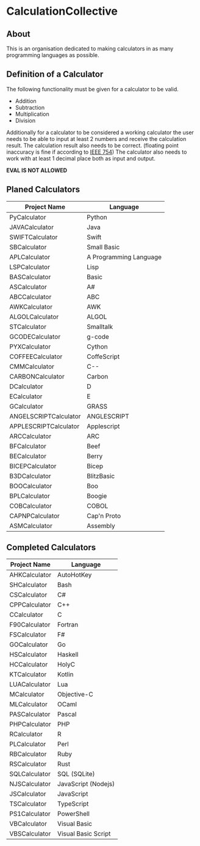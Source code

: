 # CalculationCollective

## About

This is an organisation dedicated to making calculators in as many programming languages as possible.

## Definition of a Calculator

The following functionality must be given for a calculator to be valid.

- Addition
- Subtraction
- Multiplication
- Division

Additionally for a calculator to be considered a working calculator the user needs to be able to input at least 2 numbers and receive the calculation result.
The calculation result also needs to be correct. (floating point inaccuracy is fine if according to [IEEE 754](https://en.wikipedia.org/wiki/IEEE_754)) The calculator also needs to work with at least 1 decimal place both as input and output.

**EVAL IS NOT ALLOWED**

## Planed Calculators

| Project Name     | Language                |
|------------------|-------------------------|
| PyCalculator     | Python                  |
| JAVACalculator   | Java                    |
| SWIFTCalculator  | Swift                   |
| SBCalculator     | Small Basic             |
| APLCalculator    | A Programming Language  | 
| LSPCalculator    | Lisp                    |
| BASCalculator    | Basic                   |
| ASCalculator     | A#                      |
| ABCCalculator    | ABC                     |
| AWKCalculator    | AWK                     |
| ALGOLCalculator  | ALGOL                   |
| STCalculator     | Smalltalk               |
| GCODECalculator  | g-code                  |
| PYXCalculator    | Cython                  |
| COFFEECalculator | CoffeScript             |
| CMMCalculator    | C--                     |
| CARBONCalculator | Carbon                  |
| DCalculator      | D                       |
| ECalculator      | E                       |
| GCalculator      | GRASS                   |
| ANGELSCRIPTCalculator | ANGLESCRIPT        |
| APPLESCRIPTCalculator | Applescript        |
| ARCCalculator    | ARC                     |
| BFCalculator     | Beef                    |
| BECalculator     | Berry                   |
| BICEPCalculator  | Bicep                   |
| B3DCalculator    | BlitzBasic              |
| BOOCalculator    | Boo                     |
| BPLCalculator    | Boogie                  |
| COBCalculator    | COBOL                   |
| CAPNPCalculator  | Cap'n Proto             |
| ASMCalculator    | Assembly                |

## Completed Calculators

| Project Name    | Language            |
|-----------------|---------------------|
| AHKCalculator   | AutoHotKey          |
| SHCalculator    | Bash                |
| CSCalculator    | C#                  |
| CPPCalculator   | C++                 |
| CCalculator     | C                   |
| F90Calculator   | Fortran             |
| FSCalculator    | F#                  |
| GOCalculator    | Go                  |
| HSCalculator    | Haskell             |
| HCCalculator    | HolyC               |
| KTCalculator    | Kotlin              |
| LUACalculator   | Lua                 |
| MCalculator     | Objective-C         |
| MLCalculator    | OCaml               |
| PASCalculator   | Pascal              |
| PHPCalculator   | PHP                 |
| RCalculator     | R                   |
| PLCalculator    | Perl                |
| RBCalculator    | Ruby                |
| RSCalculator    | Rust                |
| SQLCalculator   | SQL (SQLite)        |
| NJSCalculator   | JavaScript (Nodejs) |
| JSCalculator    | JavaScript          |
| TSCalculator    | TypeScript          |
| PS1Calculator   | PowerShell          |
| VBCalculator    | Visual Basic        |
| VBSCalculator   | Visual Basic Script |



 

